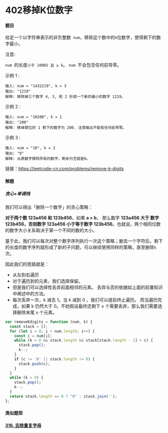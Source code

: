 # 402移掉K位数字

#### 题目

给定一个以字符串表示的非负整数` num`，移除这个数中的` k `位数字，使得剩下的数字最小。

注意:

`num `的长度`小于 10002 且 ≥ k`。
`num `不会包含任何前导零。

示例 1 :

```
输入: num = "1432219", k = 3
输出: "1219"
解释: 移除掉三个数字 4, 3, 和 2 形成一个新的最小的数字 1219。
```

示例 2 :

```
输入: num = "10200", k = 1
输出: "200"
解释: 移掉首位的 1 剩下的数字为 200. 注意输出不能有任何前导零。
```


示例 3 :

```
输入: num = "10", k = 2
输出: "0"
解释: 从原数字移除所有的数字，剩余为空就是0。
```

链接：https://leetcode-cn.com/problems/remove-k-digits



#### 解题

##### 贪心+单调栈

我们可以得出「删除一个数字」的贪心策略：

**对于两个数 123a456 和 123b456**，如果 **a > b**， 那么数字 **123a456 大于 数字 123b456，否则数字 123a456 小于等于数字 123b456**。也就说，两个相同位数的数字大小关系取决于第一个不同的数的大小。

基于此，我们可以每次对整个数字序列执行一次这个策略；删去一个字符后，剩下的长度的数字序列就形成了新的子问题，可以继续使用同样的策略，直至删除`k`次。

因此我们的思路就是：

+ 从左到右遍历
+ 对于遍历到的元素，我们选择保留。
+ 但是我们可以选择性丢弃前面相邻的元素。
  丢弃与否的依据如上面的前置知识中阐述中的方法。
+ 每次丢弃一次，k 减去 1。当 k 减到 0 ，我们可以提前终止遍历。
  而当遍历完成，如果 k 仍然大于 0。不妨假设最终还剩下 x 个需要丢弃，那么我们需要选择删除末尾 x 个元素。

```js
var removeKdigits = function (num, k) {
  const stack = [];
  for (let i = 0; i < num.length; i++) {
    const c = num[i];
    while (k > 0 && stack.length && stack[stack.length - 1] > c) {
      stack.pop();
      k--;
    }
    if (c != '0' || stack.length != 0) {
      stack.push(c);
    }
  }
  while (k > 0) {
    stack.pop();
    k--;
  }
  return stack.length == 0 ? "0" : stack.join('');
};
```



#### 类似题型

#### [316. 去除重复字母](https://leetcode-cn.com/problems/remove-duplicate-letters/)
